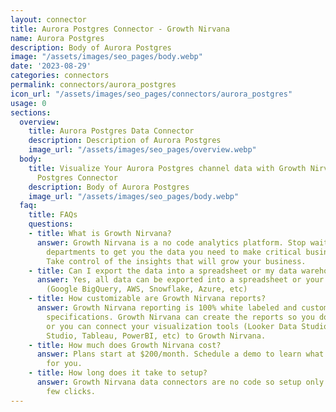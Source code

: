 ```yaml
---
layout: connector
title: Aurora Postgres Connector - Growth Nirvana
name: Aurora Postgres
description: Body of Aurora Postgres
image: "/assets/images/seo_pages/body.webp"
date: '2023-08-29'
categories: connectors
permalink: connectors/aurora_postgres
icon_url: "/assets/images/seo_pages/connectors/aurora_postgres"
usage: 0
sections:
  overview:
    title: Aurora Postgres Data Connector
    description: Description of Aurora Postgres
    image_url: "/assets/images/seo_pages/overview.webp"
  body:
    title: Visualize Your Aurora Postgres channel data with Growth Nirvana's Aurora
      Postgres Connector
    description: Body of Aurora Postgres
    image_url: "/assets/images/seo_pages/body.webp"
  faq:
    title: FAQs
    questions:
    - title: What is Growth Nirvana?
      answer: Growth Nirvana is a no code analytics platform. Stop waiting for other
        departments to get you the data you need to make critical business decisions.
        Take control of the insights that will grow your business.
    - title: Can I export the data into a spreadsheet or my data warehouse?
      answer: Yes, all data can be exported into a spreadsheet or your data warehouse
        (Google BigQuery, AWS, Snowflake, Azure, etc)
    - title: How customizable are Growth Nirvana reports?
      answer: Growth Nirvana reporting is 100% white labeled and customized to your
        specifications. Growth Nirvana can create the reports so you don’t have to
        or you can connect your visualization tools (Looker Data Studio/Google Data
        Studio, Tableau, PowerBI, etc) to Growth Nirvana.
    - title: How much does Growth Nirvana cost?
      answer: Plans start at $200/month. Schedule a demo to learn what plan is best
        for you.
    - title: How long does it take to setup?
      answer: Growth Nirvana data connectors are no code so setup only requires a
        few clicks.
---
```

